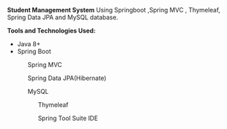 <b>Student Management System</b> Using Springboot ,Spring MVC , Thymeleaf, Spring Data JPA and MySQL database.

<b>Tools and Technologies Used:</b>
<ul>
  <li> Java 8+</li>
  <li>Spring Boot </li>
  <ol> Spring MVC </ol>
  <ol> Spring Data JPA(Hibernate)</ol>
  <ol> MySQL</l>
  <ol> Thymeleaf</ol>
  <ol>Spring Tool Suite IDE </ol>
</ul>
